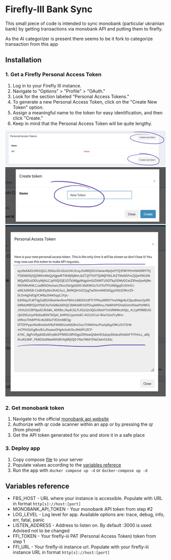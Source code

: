 # Firefly-III Bank Sync

This small piece of code is intended to sync monobank (particular ukrainian bank)
by getting transactions via monobank API and putting them to firefly.

As the AI categorizer is present there seems to be it fork to categorize transaction
from this app

## Installation

### 1. Get a Firefly Personal Access Token

1. Log in to your Firefly III instance.
2. Navigate to "Options" > "Profile" > "OAuth."
3. Look for the section labeled "Personal Access Tokens."
4. To generate a new Personal Access Token, click on the "Create New Token" option.
5. Assign a meaningful name to the token for easy identification, and then click
"Create."
6. Keep in mind that the Personal Access Token will be quite lengthy.

![Step 1](docs/img/ffi-pat1.png)
![Step 2](docs/img/ffi-pat2.png)
![Step 3](docs/img/ffi-pat3.png)

### 2. Get monobank token

1. Navigate to the official [monobank api website](https://apimonobank.ua)
2. Authorize with qr code scanner within an app or by pressing the qr (from phone)
3. Get the API token generated for you and store it in a safe place

### 3. Deploy app

1. Copy compose [file](docker-compose.yml) to your server
2. Populate values according to the [variables referece](#variables-reference)
3. Run the app with `docker compose up -d` or `docker-compose up -d`

## Variables reference

- FBS_HOST - URL where your instance is accessible. Populate with URL in format
  `http[s]://host:[port]`
- MONOBANK_API_TOKEN - Your monobank API token from step #2
- LOG_LEVEL - Log level for app. Available options are:
  trace, debug, info, err, fatal, panic
- LISTEN_ADDRESS - Address to listen on. By default :3000 is used. Advised not
  to be changed
- FFI_TOKEN - Your firefly-iii PAT (Personal Access Token) token from step 1
- FFI_URL - Your firefly-iii instance url. Populate with your firefly-iii
  instance URL in format `http[s]://host:[port]`
